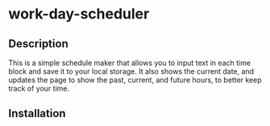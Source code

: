 # work-day-scheduler

## Description

This is a simple schedule maker that allows you to input text in each time block and save it to your local storage. It also shows the current date, and updates the page to show the past, current, and future hours, to better keep track of your time.

## Installation

